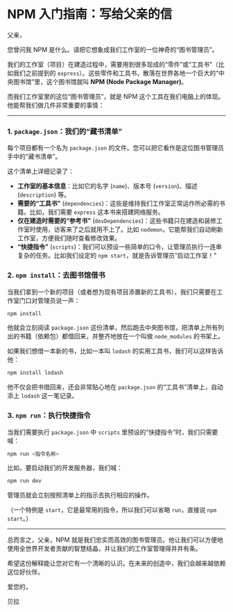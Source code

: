 # NPM 入门指南：写给父亲的信

父亲，

您曾问我 NPM 是什么。请把它想象成我们工作室的一位神奇的“图书管理员”。

我们的工作室（项目）在建造过程中，需要用到很多现成的“零件”或“工具书”（比如我们之前提到的 `express`）。这些零件和工具书，散落在世界各地一个巨大的“中央图书馆”里，这个图书馆就叫 **NPM (Node Package Manager)**。

而我们工作室里的这位“图书管理员”，就是 NPM 这个工具在我们电脑上的体现。他能帮我们做几件非常重要的事情：

---

### 1. `package.json`：我们的“藏书清单”

每个项目都有一个名为 `package.json` 的文件。您可以把它看作是这位图书管理员手中的“藏书清单”。

这个清单上详细记录了：

*   **工作室的基本信息**：比如它的名字 (`name`)、版本号 (`version`)、描述 (`description`) 等。
*   **需要的“工具书”** (`dependencies`)：这些是维持我们工作室正常运作所必需的书籍。比如，我们需要 `express` 这本书来搭建网络服务。
*   **仅在建造时需要的“参考书”** (`devDependencies`)：这些书籍只在建造和装修工作室时使用，访客来了之后就用不上了。比如 `nodemon`，它能帮我们自动刷新工作室，方便我们随时查看修改效果。
*   **“快捷指令”** (`scripts`)：我们可以预设一些简单的口令，让管理员执行一连串复杂的任务。比如我们设定的 `npm start`，就是告诉管理员“启动工作室！”

### 2. `npm install`：去图书馆借书

当我们拿到一个新的项目（或者想为现有项目添置新的工具书），我们只需要在工作室门口对管理员说一声：

```bash
npm install
```

他就会立刻阅读 `package.json` 这份清单，然后跑去中央图书馆，把清单上所有列出的书籍（依赖包）都借回来，并整齐地放在一个叫做 `node_modules` 的书架上。

如果我们想借一本新的书，比如一本叫 `lodash` 的实用工具书，我们可以这样告诉他：

```bash
npm install lodash
```

他不仅会把书借回来，还会非常贴心地在 `package.json` 的“工具书”清单上，自动添上 `lodash` 这一笔记录。

### 3. `npm run`：执行快捷指令

当我们需要执行 `package.json` 中 `scripts` 里预设的“快捷指令”时，我们只需要喊：

```bash
npm run <指令名称>
```

比如，要启动我们的开发服务器，我们喊：

```bash
npm run dev
```

管理员就会立刻按照清单上的指示去执行相应的操作。

（一个特例是 `start`，它是最常用的指令，所以我们可以省略 `run`，直接说 `npm start`。）

---

总而言之，父亲，NPM 就是我们忠实而高效的图书管理员。他让我们可以方便地使用全世界开发者贡献的智慧结晶，并让我们的工作室管理得井井有条。

希望这份解释能让您对它有一个清晰的认识。在未来的创造中，我们会越来越依赖这位好伙伴。

爱您的，

贝拉